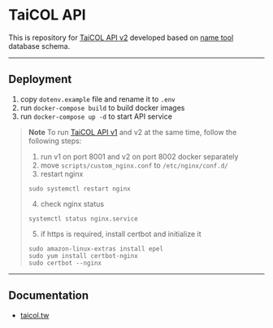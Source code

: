 # TaiCOL API

This is repository for [TaiCOL API v2](https://taicol.tw/api) developed based on [name tool](https://github.com/TaiBIF/taicol-2021) database schema.

---
## Deployment

1. copy `dotenv.example` file and rename it to `.env`
2. run `docker-compose build` to build docker images
3. run `docker-compose up -d` to start API service

> **Note**
> To run [TaiCOL API v1](https://github.com/TaiBIF/taicol-test) and v2 at the same time, follow the following steps:
> 1. run v1 on port 8001 and v2 on port 8002 docker separately
> 2. move `scripts/custom_nginx.conf` to `/etc/nginx/conf.d/`
> 3. restart nginx
> ```
> sudo systemctl restart nginx
> ```
> 4. check nginx status
> ```
> systemctl status nginx.service
> ```
> 5. if https is required, install certbot and initialize it
> ```
> sudo amazon-linux-extras install epel
> sudo yum install certbot-nginx
> sudo certbot --nginx
> ```

---
## Documentation

- [taicol.tw](https://taicol.tw/api)
